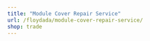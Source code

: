 ```yaml
---
title: "Module Cover Repair Service"
url: /floydada/module-cover-repair-service/
shop: trade
---
```

